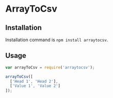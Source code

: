 # ArrayToCsv

## Installation

Installation command is `npm install arraytocsv`.

## Usage

```javascript
var arrayToCsv = require('arraytocsv');

arrayToCsv([
  ['Head 1', 'Head 2'],
  ['Value 1', 'Value 2']
]);
```
